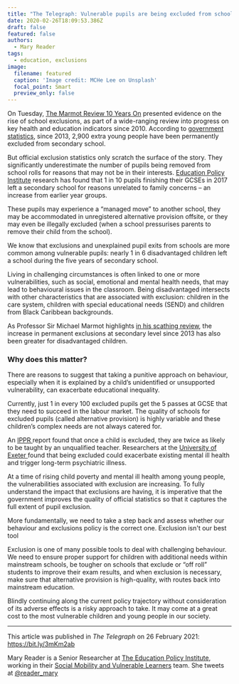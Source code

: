 ```yaml
---
title: "The Telegraph: Vulnerable pupils are being excluded from school and it's not always legal"
date: 2020-02-26T18:09:53.386Z
draft: false
featured: false
authors:
  - Mary Reader
tags:
  - education, exclusions
image:
  filename: featured
  caption: 'Image credit: MCHe Lee on Unsplash'
  focal_point: Smart
  preview_only: false
---
```

On Tuesday, [The Marmot Review 10 Years On](http://www.instituteofhealthequity.org/the-marmot-review-10-years-on) presented evidence on the rise of school exclusions, as part of a wide-ranging review into progress on key health and education indicators since 2010. According to [government statistics](https://assets.publishing.service.gov.uk/government/uploads/system/uploads/attachment_data/file/820773/Permanent_and_fixed_period_exclusions_2017_to_2018_-_main_text.pdf), since 2013, 2,900 extra young people have been permanently excluded from secondary school. 

But official exclusion statistics only scratch the surface of the story. They significantly underestimate the number of pupils being removed from school rolls for reasons that may not be in their interests. [Education Policy Institute](https://epi.org.uk/publications-and-research/unexplained-pupil-exits-data-multi-academy-trust-local-authority/) research has found that 1 in 10 pupils finishing their GCSEs in 2017 left a secondary school for reasons unrelated to family concerns – an increase from earlier year groups. 

These pupils may experience a “managed move” to another school, they may be accommodated in unregistered alternative provision offsite, or they may even be illegally excluded (when a school pressurises parents to remove their child from the school). 

We know that exclusions and unexplained pupil exits from schools are more common among vulnerable pupils: nearly 1 in 6 disadvantaged children left a school during the five years of secondary school. 

Living in challenging circumstances is often linked to one or more vulnerabilities, such as social, emotional and mental health needs, that may lead to behavioural issues in the classroom. Being disadvantaged intersects with other characteristics that are associated with exclusion: children in the care system, children with special educational needs (SEND) and children from Black Caribbean backgrounds. 

As Professor Sir Michael Marmot highlights [in his scathing review](https://www.telegraph.co.uk/news/2020/02/25/lost-decade-condemned-life-expectancy-stalls/), the increase in permanent exclusions at secondary level since 2013 has also been greater for disadvantaged children. 

### Why does this matter? 

There are reasons to suggest that taking a punitive approach on behaviour, especially when it is explained by a child’s unidentified or unsupported vulnerability, can exacerbate educational inequality. 

Currently, just 1 in every 100 excluded pupils get the 5 passes at GCSE that they need to succeed in the labour market. The quality of schools for excluded pupils (called alternative provision) is highly variable and these children’s complex needs are not always catered for.

An [IPPR ](https://www.ippr.org/publications/making-the-difference)report found that once a child is excluded, they are twice as likely to be taught by an unqualified teacher. Researchers at the [University of Exeter ](https://ore.exeter.ac.uk/repository/bitstream/handle/10871/22552/SKIP%20Study_Proof.pdf?sequence=1&isAllowed=y)found that being excluded could exacerbate existing mental ill health and trigger long-term psychiatric illness. 

At a time of rising child poverty and mental ill health among young people, the vulnerabilities associated with exclusion are increasing. To fully understand the impact that exclusions are having, it is imperative that the government improves the quality of official statistics so that it captures the full extent of pupil exclusion. 

More fundamentally, we need to take a step back and assess whether our behaviour and exclusions policy is the correct one. Exclusion isn't our best tool

Exclusion is one of many possible tools to deal with challenging behaviour. We need to ensure proper support for children with additional needs within mainstream schools, be tougher on schools that exclude or “off roll” students to improve their exam results, and when exclusion is necessary, make sure that alternative provision is high-quality, with routes back into mainstream education. 

Blindly continuing along the current policy trajectory without consideration of its adverse effects is a risky approach to take. It may come at a great cost to the most vulnerable children and young people in our society. 

_____________________

This article was published in *The Telegraph* on 26 February 2021: https://bit.ly/3mKm2ab

Mary Reader is a Senior Researcher at [The Education Policy Institute](https://epi.org.uk/), working in their [Social Mobility and Vulnerable Learners](https://epi.org.uk/publications-and-research/annual-report-2019/) team. She tweets at [@reader_mary](https://twitter.com/reader_mary?lang=en)
